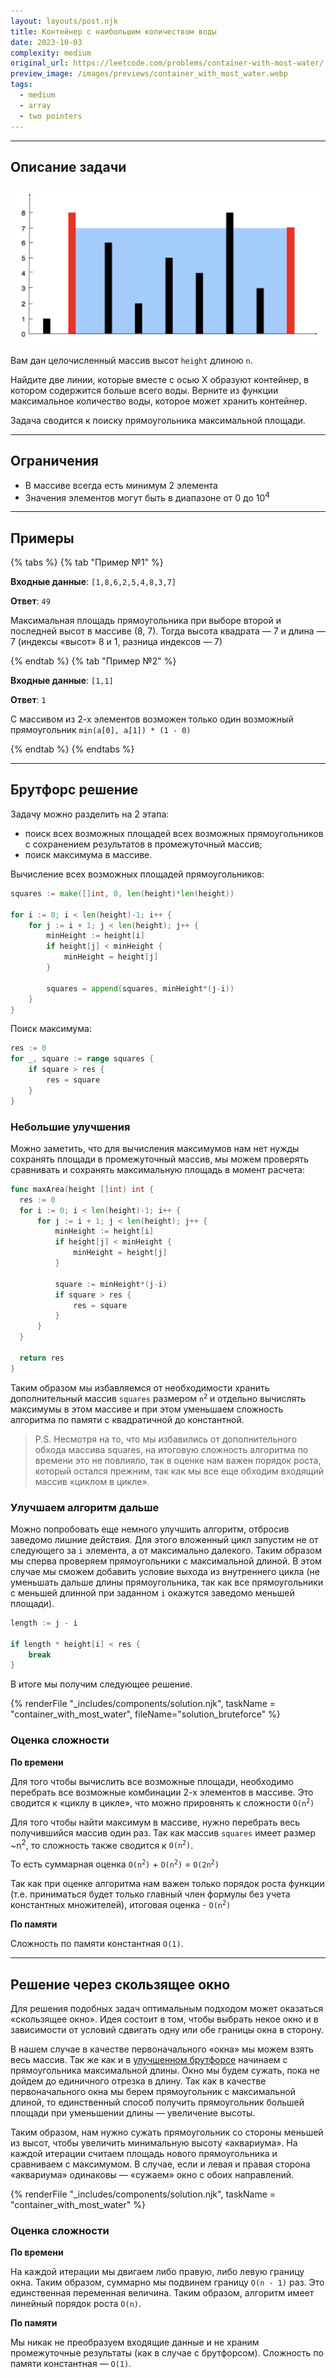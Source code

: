 ```yaml
---
layout: layouts/post.njk
title: Контейнер с наибольшим количеством воды
date: 2023-10-03
complexity: medium
original_url: https://leetcode.com/problems/container-with-most-water/
preview_image: /images/previews/container_with_most_water.webp
tags:
  - medium
  - array
  - two pointers
---
```

---

## Описание задачи

![Контейнер с водой](/images/resources/container_with_water.png)

Вам дан целочисленный массив высот `height` длиною `n`.

Найдите две линии, которые вместе с осью X образуют контейнер, в котором содержится больше всего воды.
Верните из функции максимальное количество воды, которое может хранить контейнер.

Задача сводится к поиску прямоугольника максимальной площади.

---

## Ограничения

- В массиве всегда есть минимум 2 элемента
- Значения элементов могут быть в диапазоне от 0 до 10<sup>4</sup>

---

## Примеры

{% tabs %}
{% tab "Пример №1" %}

**Входные данные**: `[1,8,6,2,5,4,8,3,7]`

**Ответ**: `49`

Максимальная площадь прямоугольника при выборе второй и последней высот в массиве (8, 7).
Тогда высота квадрата — 7 и длина — 7 (индексы «высот» 8 и 1, разница индексов — 7)

{% endtab %}
{% tab "Пример №2" %}

**Входные данные**: `[1,1]`

**Ответ**: `1`

С массивом из 2-х элементов возможен только один возможный прямоугольник `min(a[0], a[1]) * (1 - 0)`

{% endtab %}
{% endtabs %}

---

## Брутфорс решение

Задачу можно разделить на 2 этапа:
- поиск всех возможных площадей всех возможных прямоугольников с сохранением результатов в промежуточный массив;
- поиск максимума в массиве.

Вычисление всех возможных площадей прямоугольников:
```go
squares := make([]int, 0, len(height)*len(height))

for i := 0; i < len(height)-1; i++ {
    for j := i + 1; j < len(height); j++ {
        minHeight := height[i]
        if height[j] < minHeight {
            minHeight = height[j]
        }

        squares = append(squares, minHeight*(j-i))
    }
}
```

Поиск максимума:
```go
res := 0
for _, square := range squares {
    if square > res {
        res = square
    }
}
```

### Небольшие улучшения

Можно заметить, что для вычисления максимумов нам нет нужды сохранять площади в промежуточный массив,
мы можем проверять сравнивать и сохранять максимальную площадь в момент расчета:

```go
func maxArea(height []int) int {
  res := 0
  for i := 0; i < len(height)-1; i++ {
      for j := i + 1; j < len(height); j++ {
          minHeight := height[i]
          if height[j] < minHeight {
              minHeight = height[j]
          }
          
          square := minHeight*(j-i)
          if square > res {
              res = square
          }
      }
  }

  return res
}
```

Таким образом мы избавляемся от необходимости хранить дополнительный массив `squares` размером <code>n<sup>2</sup></code> и отдельно вычислять
максимумы в этом массиве и при этом уменьшаем сложность алгоритма по памяти с квадратичной до константной.

> P.S. Несмотря на то, что мы избавились от дополнительного обхода массива squares, на итоговую сложность алгоритма
по времени это не повлияло, так в оценке нам важен порядок роста, который остался прежним, так как мы все еще обходим
входящий массив «циклом в цикле».


### Улучшаем алгоритм дальше

Можно попробовать еще немного улучшить алгоритм, отбросив заведомо лишние действия.
Для этого вложенный цикл запустим не от следующего за `i` элемента, а от максимально далекого.
Таким образом мы сперва проверяем прямоугольники с максимальной длиной.
В этом случае мы сможем добавить условие выхода из внутреннего цикла
(не уменьшать дальше длины прямоугольника, так как все прямоугольники с меньшей длинной при заданном `i` окажутся заведомо меньшей площади).

```go
length := j - i

if length * height[i] < res {
    break
}
```

В итоге мы получим следующее решение.

{% renderFile "_includes/components/solution.njk", taskName = "container_with_most_water", fileName="solution_bruteforce" %}

### Оценка сложности

**По времени**

Для того чтобы вычислить все возможные площади, необходимо перебрать все возможные комбинации 2-х элементов в массиве.
Это сводится к «циклу в цикле», что можно прировнять к сложности <code>O(n<sup>2</sup>)</code>

Для того чтобы найти максимум в массиве, нужно перебрать весь получившийся массив один раз.
Так как массив `squares` имеет размер ~n<sup>2</sup>, то сложность также сводится к <code>O(n<sup>2</sup>)</code>.

То есть суммарная оценка <code>O(n<sup>2</sup>)</code> + <code>O(n<sup>2</sup>)</code> = <code>O(2n<sup>2</sup>)</code>

Так как при оценке алгоритма нам важен только порядок роста функции (т.е. приниматься будет только
главный член формулы без учета константных множителей), итоговая оценка - <code>O(n<sup>2</sup>)</code>

**По памяти**

Сложность по памяти константная `O(1)`.

---

## Решение через скользящее окно

Для решения подобных задач оптимальным подходом может оказаться «скользящее окно».
Идея состоит в том, чтобы выбрать некое окно и в зависимости от условий сдвигать одну или обе границы окна в сторону.

В нашем случае в качестве первоначального «окна» мы можем взять весь массив.
Так же как и в [улучшенном брутфорсе](#uluchshaem-algoritm-dalshe) начинаем с прямоугольника максимальной длины.
Окно мы будем сужать, пока не дойдем до единичного отрезка в длину.
Так как в качестве первоначального окна мы берем прямоугольник с максимальной длиной,
то единственный способ получить прямоугольник большей площади при уменьшении длины — увеличение высоты.


Таким образом, нам нужно сужать прямоугольник со стороны меньшей из высот, чтобы увеличить минимальную высоту «аквариума».
На каждой итерации считаем площадь нового прямоугольника и сравниваем с максимумом.
В случае, если и левая и правая сторона «аквариума» одинаковы — «сужаем» окно с обоих направлений.

{% renderFile "_includes/components/solution.njk", taskName = "container_with_most_water" %}

### Оценка сложности

**По времени**

На каждой итерации мы двигаем либо правую, либо левую границу окна. Таким образом, суммарно мы подвинем границу `O(n - 1)` раз.
Это единственная переменная величина. Таким образом, алгоритм имеет линейный порядок роста `O(n)`.

**По памяти**

Мы никак не преобразуем входящие данные и не храним промежуточные результаты (как в случае с брутфорсом).
Сложность по памяти константная — `O(1)`.
